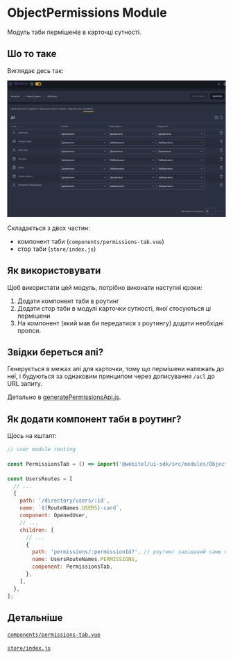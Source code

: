 # ObjectPermissions Module

Модуль таби пермішенів в карточці сутності.

## Шо то таке

Виглядає десь так:

![ObjectPermissions](./assets/img.png)

Складається з двох частин:

- компонент таби (`components/permissions-tab.vue`)
- стор таби (`store/index.js`)

## Як використовувати

Щоб використати цей модуль, потрібно виконати наступні кроки:

1. Додати компонент таби в роутинг
2. Додати стор таби в модулі карточки сутності, якої стосуються ці пермішени
3. На компонент (який мав би передатися з роутингу) додати необхідні пропси.

## Звідки береться апі?

Генерується в межах апі для карточки, тому що пермішени належать до неї,
і будуються за однаковим принципом через дописування `/acl` до URL запиту.

Детально в [generatePermissionsApi.js](../../api/clients/_shared/generatePermissionsApi.js).

## Як додати компонент таби в роутинг?

Щось на кшталт:

```js
// user module routing

const PermissionsTab = () => import('@webitel/ui-sdk/src/modules/ObjectPermissions/components/permissions-tab.vue');

const UsersRoutes = [
  // ...
  {
    path: '/directory/users/:id',
    name: `${RouteNames.USERS}-card`,
    component: OpenedUser,
    // ...
    children: [
      // ...
      {
        path: 'permissions/:permissionId?', // роутинг завішаний саме на ``permissionsId` параметрі.
        name: UsersRouteNames.PERMISSIONS,
        component: PermissionsTab,
      },
    ],
  },
];
```

## Детальніше

[`components/permissions-tab.vue`](./components/permissions-tab.vue)

[`store/index.js`](./store/index.js)
